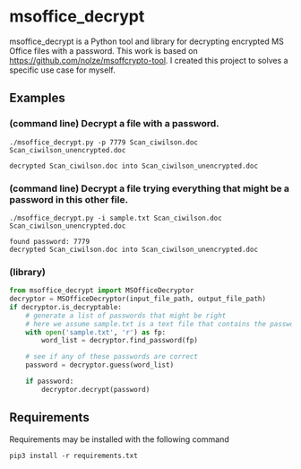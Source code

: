 # msoffice_decrypt
msoffice_decrypt is a Python tool and library for decrypting encrypted MS
Office files with a password.  This work is based on
<https://github.com/nolze/msoffcrypto-tool>. I created this project to solves a
specific use case for myself.

## Examples
### (command line) Decrypt a file with a password.

```
./msoffice_decrypt.py -p 7779 Scan_ciwilson.doc Scan_ciwilson_unencrypted.doc
```
```
decrypted Scan_ciwilson.doc into Scan_ciwilson_unencrypted.doc
```

### (command line) Decrypt a file trying everything that might be a password in this other file.
```
./msoffice_decrypt.py -i sample.txt Scan_ciwilson.doc Scan_ciwilson_unencrypted.doc
```

```
found password: 7779
decrypted Scan_ciwilson.doc into Scan_ciwilson_unencrypted.doc
```

### (library) 
```python
from msoffice_decrypt import MSOfficeDecryptor
decryptor = MSOfficeDecryptor(input_file_path, output_file_path)
if decryptor.is_decryptable:
    # generate a list of passwords that might be right
    # here we assume sample.txt is a text file that contains the password somewhere
    with open('sample.txt', 'r') as fp:
        word_list = decryptor.find_password(fp)

    # see if any of these passwords are correct
    password = decryptor.guess(word_list)

    if password:
        decryptor.decrypt(password)
```
## Requirements
Requirements may be installed with the following command
```
pip3 install -r requirements.txt
```
